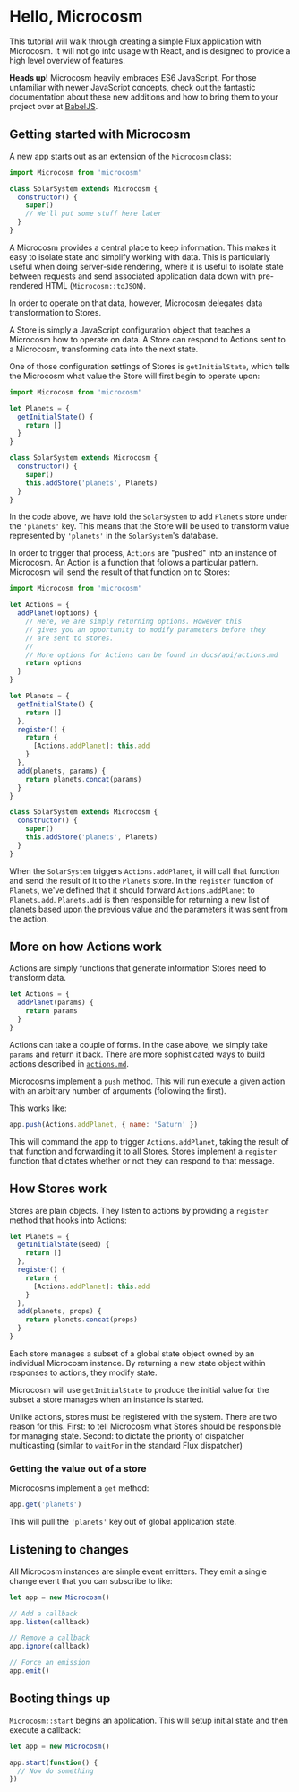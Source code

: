 # Hello, Microcosm

This tutorial will walk through creating a simple Flux application
with Microcosm. It will not go into usage with React, and is designed
to provide a high level overview of features.

**Heads up!** Microcosm heavily embraces ES6 JavaScript. For those
unfamiliar with newer JavaScript concepts, check out the fantastic
documentation about these new additions and how to bring them to your
project over at [BabelJS](http://babeljs.io).

## Getting started with Microcosm

A new app starts out as an extension of the `Microcosm` class:

```javascript
import Microcosm from 'microcosm'

class SolarSystem extends Microcosm {
  constructor() {
    super()
    // We'll put some stuff here later
  }
}
```

A Microcosm provides a central place to keep information. This
makes it easy to isolate state and simplify working with data. This is
particularly useful when doing server-side rendering, where it is
useful to isolate state between requests and send associated
application data down with pre-rendered HTML (`Microcosm::toJSON`).

In order to operate on that data, however, Microcosm delegates data
transformation to Stores.

A Store is simply a JavaScript configuration object that teaches a
Microcosm how to operate on data. A Store can respond to Actions sent
to a Microcosm, transforming data into the next state.

One of those configuration settings of Stores is `getInitialState`,
which tells the Microcosm what value the Store will first begin to
operate upon:

```javascript
import Microcosm from 'microcosm'

let Planets = {
  getInitialState() {
    return []
  }
}

class SolarSystem extends Microcosm {
  constructor() {
    super()
    this.addStore('planets', Planets)
  }
}
```

In the code above, we have told the `SolarSystem` to add `Planets`
store under the `'planets'` key. This means that the Store will be
used to transform value represented by `'planets'` in the `SolarSystem`'s
database.

In order to trigger that process, `Actions` are "pushed" into an
instance of Microcosm. An Action is a function that follows a
particular pattern. Microcosm will send the result of that function on
to Stores:

```javascript
import Microcosm from 'microcosm'

let Actions = {
  addPlanet(options) {
    // Here, we are simply returning options. However this
    // gives you an opportunity to modify parameters before they
    // are sent to stores.
    //
    // More options for Actions can be found in docs/api/actions.md
    return options
  }
}

let Planets = {
  getInitialState() {
    return []
  },
  register() {
    return {
      [Actions.addPlanet]: this.add
    }
  },
  add(planets, params) {
    return planets.concat(params)
  }
}

class SolarSystem extends Microcosm {
  constructor() {
    super()
    this.addStore('planets', Planets)
  }
}
```

When the `SolarSystem` triggers `Actions.addPlanet`, it will call that
function and send the result of it to the `Planets` store. In the
`register` function of `Planets`, we've defined that it should forward
`Actions.addPlanet` to `Planets.add`. `Planets.add` is then
responsible for returning a new list of planets based upon the
previous value and the parameters it was sent from the action.

## More on how Actions work

Actions are simply functions that generate information Stores need to
transform data.

```javascript
let Actions = {
  addPlanet(params) {
    return params
  }
}
```

Actions can take a couple of forms. In the case above, we simply take
`params` and return it back. There are more sophisticated ways to
build actions described in [`actions.md`](../actions.md).

Microcosms implement a `push` method. This will run execute a given
action with an arbitrary number of arguments (following the first).

This works like:

```javascript
app.push(Actions.addPlanet, { name: 'Saturn' })
```

This will command the app to trigger `Actions.addPlanet`, taking the
result of that function and forwarding it to all Stores. Stores
implement a `register` function that dictates whether or not they can
respond to that message.

## How Stores work

Stores are plain objects. They listen to actions by providing a
`register` method that hooks into Actions:

```javascript
let Planets = {
  getInitialState(seed) {
    return []
  },
  register() {
    return {
      [Actions.addPlanet]: this.add
    }
  },
  add(planets, props) {
    return planets.concat(props)
  }
}
```

Each store manages a subset of a global state object owned by an
individual Microcosm instance. By returning a new state object within
responses to actions, they modify state.

Microcosm will use `getInitialState` to produce the initial value for
the subset a store manages when an instance is started.

Unlike actions, stores must be registered with the system. There are
two reason for this. First: to tell Microcosm what Stores should be
responsible for managing state. Second: to dictate the priority of
dispatcher multicasting (similar to `waitFor` in the standard Flux
dispatcher)

### Getting the value out of a store

Microcosms implement a `get` method:

```javascript
app.get('planets')
```

This will pull the `'planets'` key out of global application state.

## Listening to changes

All Microcosm instances are simple event emitters. They emit a single change
event that you can subscribe to like:

```javascript
let app = new Microcosm()

// Add a callback
app.listen(callback)

// Remove a callback
app.ignore(callback)

// Force an emission
app.emit()
```

## Booting things up

`Microcosm::start` begins an application. This will setup initial
state and then execute a callback:

```javascript
let app = new Microcosm()

app.start(function() {
  // Now do something
})
```
